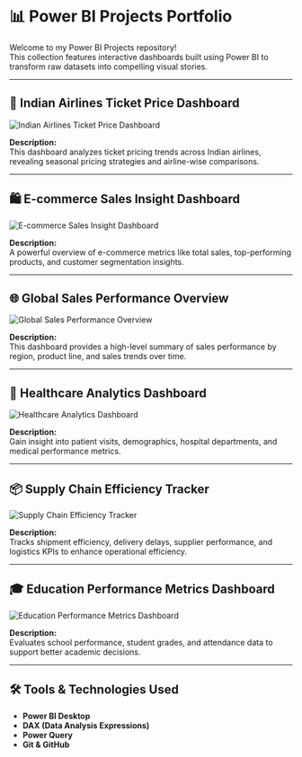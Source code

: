 # 📊 Power BI Projects Portfolio

Welcome to my Power BI Projects repository!  
This collection features interactive dashboards built using Power BI to transform raw datasets into compelling visual stories.

---

## 🛫 Indian Airlines Ticket Price Dashboard

![Indian Airlines Ticket Price Dashboard](image1.png)

**Description:**  
This dashboard analyzes ticket pricing trends across Indian airlines, revealing seasonal pricing strategies and airline-wise comparisons.

---

## 🛍️ E-commerce Sales Insight Dashboard

![E-commerce Sales Insight Dashboard](image2.png)

**Description:**  
A powerful overview of e-commerce metrics like total sales, top-performing products, and customer segmentation insights.

---

## 🌐 Global Sales Performance Overview

![Global Sales Performance Overview](image3.png)

**Description:**  
This dashboard provides a high-level summary of sales performance by region, product line, and sales trends over time.

---

## 🏥 Healthcare Analytics Dashboard

![Healthcare Analytics Dashboard](image4.png)

**Description:**  
Gain insight into patient visits, demographics, hospital departments, and medical performance metrics.

---

## 📦 Supply Chain Efficiency Tracker

![Supply Chain Efficiency Tracker](image5.png)

**Description:**  
Tracks shipment efficiency, delivery delays, supplier performance, and logistics KPIs to enhance operational efficiency.

---

## 🎓 Education Performance Metrics Dashboard

![Education Performance Metrics Dashboard](image6.png)

**Description:**  
Evaluates school performance, student grades, and attendance data to support better academic decisions.

---

## 🛠️ Tools & Technologies Used

- **Power BI Desktop**
- **DAX (Data Analysis Expressions)**
- **Power Query**
- **Git & GitHub**
